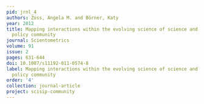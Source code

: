 ```yaml
---
pid: jrnl_4
authors: Zoss, Angela M. and Börner, Katy
year: 2012
title: Mapping interactions within the evolving science of science and innovation
  policy community
journal: Scientometrics
volume: 91
issue: 2
pages: 631-644
doi: 10.1007/s11192-011-0574-8
label: Mapping interactions within the evolving science of science and innovation
  policy community
order: '4'
collection: journal-article
project: scisip-community
---
```

